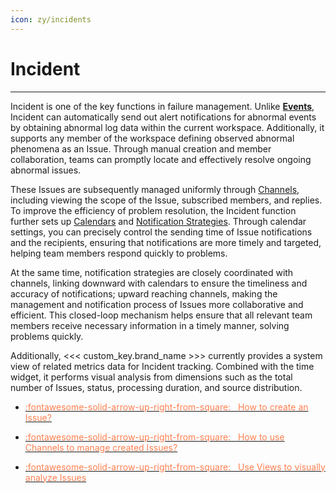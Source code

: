 ```yaml
---
icon: zy/incidents
---
```

# Incident

---


Incident is one of the key functions in failure management. Unlike **[Events](../events/index.md)**, Incident can automatically send out alert notifications for abnormal events by obtaining abnormal log data within the current workspace. Additionally, it supports any member of the workspace defining observed abnormal phenomena as an Issue. Through manual creation and member collaboration, teams can promptly locate and effectively resolve ongoing abnormal issues.

These Issues are subsequently managed uniformly through [Channels](./channel.md), including viewing the scope of the Issue, subscribed members, and replies. To improve the efficiency of problem resolution, the Incident function further sets up [Calendars](./calendar.md) and [Notification Strategies](./config-manag/strategy.md). Through calendar settings, you can precisely control the sending time of Issue notifications and the recipients, ensuring that notifications are more timely and targeted, helping team members respond quickly to problems.

At the same time, notification strategies are closely coordinated with channels, linking downward with calendars to ensure the timeliness and accuracy of notifications; upward reaching channels, making the management and notification process of Issues more collaborative and efficient. This closed-loop mechanism helps ensure that all relevant team members receive necessary information in a timely manner, solving problems quickly.

Additionally, <<< custom_key.brand_name >>> currently provides a system view of related metrics data for Incident tracking. Combined with the time widget, it performs visual analysis from dimensions such as the total number of Issues, status, processing duration, and source distribution.


<div class="grid cards" markdown>

- [<font color="coral"> :fontawesome-solid-arrow-up-right-from-square: &nbsp; How to create an Issue?</font>](../exception/issue.md)


</div>


<div class="grid cards" markdown>

- [<font color="coral"> :fontawesome-solid-arrow-up-right-from-square: &nbsp; How to use Channels to manage created Issues?</font>](../exception/channel.md)


</div>


<div class="grid cards" markdown>

- [<font color="coral"> :fontawesome-solid-arrow-up-right-from-square: &nbsp; Use Views to visually analyze Issues</font>](../exception/issue-view.md)


</div>